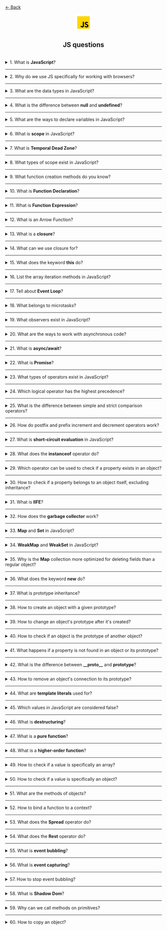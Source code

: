 <a href="../../../README.md">← Back</a>

<div align="center">
  <img src="../../../src/assets/icons/icons-for-titles/js.png">
  <h2>JS questions</h2>
</div>
<br />

<details>
<summary><span>1. What is <b>JavaScript</b>?</span></summary>
<br />

JavaScript is a high-level, interpreted programming language used to create dynamic and interactive elements on web pages

</details>

---

<details>
<summary><span>2. Why do we use JS specifically for working with browsers?</span></summary>
<br />

- Only language supported by all browsers without plugins
- Dynamic content updates without page reloads
- Async capabilities with AJAX, Fetch API and Promises
- Flexible for both simple animations and complex web apps
- Rich ecosystem of libraries and frameworks
- Direct DOM manipulation and styling

</details>

---

<details>
<summary><span>3. What are the data types in JavaScript?</span></summary>
<br />

JavaScript has 8 data types: 7 primitive types and 1 object type.

**Primitive types (non-object):**

1. **Number** – for all numbers (integers and floats)
2. **String** – sequences of characters
3. **Boolean** – `true` or `false`
4. **Null** – special value representing "nothing" or "empty"
5. **Undefined** – variable declared but not assigned
6. **Symbol** – unique and immutable value, mostly for object keys
7. **BigInt** – for large integers beyond `Number.MAX_SAFE_INTEGER`

**Object type:**

8. **Object** – includes arrays, functions, dates, regexes, maps, sets, and custom objects.

</details>

---

<details>
<summary><span>4. What is the difference between <b>null</b> and <b>undefined</b>?</span></summary>
<br />

Both **null** and **undefined** represent "nothing" or absence of value, but they are used differently:

- **undefined** is automatically assigned by JavaScript to variables that are declared but not initialized
- **null** is a data type that programmer explicitly assigns to indicate an intentional absence of value

</details>

---

<details>
<summary><span>5. What are the ways to declare variables in JavaScript?</span></summary>
<br />

`var`:

- Function scope
- Can be reassigned
- Can be redeclared
- Has hoisting but value is undefined before initialization
- Implicit initialization is available

`let`:

- Block scope
- Can be reassigned
- Redeclaration leads to error
- No hoisting, reference error when called before initialization (temporal dead zone)
- Implicit initialization is available

`const`:

- Block scope
- Cannot be reassigned but object properties can be modified
- Redeclaration leads to error
- No hoisting, reference error when called before initialization (temporal dead zone)
- Implicit initialization leads to error

Undeclared variable:

- Global scope (if strict mode is not enabled)
- Can be reassigned without restrictions (x = 10; x = 20;)
- No explicit declaration (x = 5; instead of let x = 5;)
- Has hoisting but can lead to errors in strict mode
- Implicit initialization is possible but unpredictable (y; will create ReferenceError in strict mode)

</details>

---

<details>
<summary><span>6. What is <b>scope</b> in JavaScript?</span></summary>
<br />

Scope in JavaScript is the visibility and accessibility of variables, functions, and objects within the code. It determines where a variable can be referenced during program execution.

</details>

---

<details>
<summary><span>7. What is <b>Temporal Dead Zone</b>?</span></summary>
<br />

This is the period of time during which a variable exists in the context but cannot be used until it is initialized. This applies to variables declared with `let` and `const`

```javascript
console.log(a); // ❌ ReferenceError (TDZ)
let a = 5;
```

</details>

---

<details>
<summary><span>8. What types of scope exist in JavaScript?</span></summary>
<br />

- **Global Scope**: Variables declared outside any function or block are globally accessible throughout the code
- **Function/Local Scope**: Variables declared inside a function are only accessible within that function
- **Block Scope**: Variables declared with let and const are only accessible within the block they are declared in (like if statements or loops)
- **Lexical/Static Scope**: Inner functions have access to variables in their outer scope
- **Module Scope**: Variables declared in a module are only accessible within that module unless explicitly exported

</details>

---

<details>
<summary><span>9. What function creation methods do you know?</span></summary>
<br />

- **Function Declaration**

```javascript
function greet() {}
```

- **Function Expression**

```javascript
const greet = function () {};
```

- **Arrow Function**

```javascript
const greet = () => {};
```

- **Method in an object**

```javascript
const obj = {
	greet() {},
};
```

- **Method in an class**

```javascript
class Greeter {
	greet() {}
}
```

- **Function Constructor**

```javascript
const greet = new Function();
```

</details>

---

<details>
<summary><span>10. What is <b>Function Declaration</b>?</span></summary>
<br />

It is a way to declare a function in JavaScript using the `function` keyword.
Such a function can be called before its definition due to the hoisting mechanism.

Main features:

- Available anywhere in the code after declaration, even if called - before it
- Its name is mandatory
- Does not require assignment to a variable, unlike Function Expression

</details>

---

<details>
<summary><span>11. What is <b>Function Expression</b>?</span></summary>
<br />

It is a way to declare a function in JavaScript where the function is created within an expression and can be assigned to a variable. Unlike Function Declaration, it is not hoisted, so it can only be called after its declaration.

Main features:

- Anonymous functions (without a name) can be used
- The function cannot be called before its declaration; otherwise, an error will occur
- Convenient for passing into callbacks and using in arrow functions

</details>

---

<details>
<summary><span>12. What is an Arrow Function?</span></summary>
<br />

It is a compact syntax for defining functions in JavaScript

Key features:

- Does not have its own `this`, it takes the value from the outer context
- Does not have its own `arguments` object
- Cannot be used as a **constructor** (cannot be called with `new`)
- Does not have `super` or `new.target` properties
- Short and concise syntax
- Automatically returns the result of an expression if there are no curly braces
- If it takes a single parameter, parentheses around the argument can be omitted
</details>

---

<details>
<summary><span>13. What is a <b>closure</b>?</span></summary>
<br />

A closure is a mechanism that allows a function to remember a reference to its lexical environment, even if it no longer exists in the main call stack

</details>

---

<details>
<summary><span>14. What can we use closure for?</span></summary>
<br />

- Preserve state between function calls

```javascript
function debounce(fn, delay) {
	let timerId;
	return (...args) => {
		clearTimeout(timerId);
		timerId = setTimeout(() => fn(...args), delay);
	};
}
```

- Encapsulate data by hiding variables inside a closure, preventing external modification

```javascript
function createCounter(initialValue = 0) {
	let count = initialValue; // private state

	return {
		increment() {
			count++;
		},
		decrement() {
			count--;
		},
		get() {
			return count;
		},
	};
}
```

- Enable functional programming, such as using compose

```javascript
const compose =
	(...funcs) =>
	input =>
		funcs.reduceRight((acc, fn) => fn(acc), input);
```

- Create partially applied functions by fixing some arguments (currying)

```javascript
const add = a => b => a + b;
```

</details>

---

<details>
<summary><span>15. What does the keyword <b>this</b> do?</span></summary>
<br />

The keyword `this` in JavaScript refers to the execution context of a function that is, the object within which the function was called.

**Important:**

- In a regular function, `this` is determined by the function call location (who called it).
- In an arrow function, `this` is determined by the place where the function was declared and never changes, even when called in a different context.

Examples of `this` usage:

- **Object method -** `this` refers to the object itself where the method was called.
- **Regular function (in strict mode) -** `this` is undefined because the function was called outside the object context.
- **Arrow function -** `this` takes its value from the outer context—where the function was declared, not called.
- **Event handler -** `this` refers to the HTML element where the event occurred (e.g., a button).
- **Constructor function (new) -** `this` refers to the newly created object.
- **Class method -** `this` refers to the class instance on which the method was called.

</details>

---

<details>
<summary><span>16. List the array iteration methods in JavaScript?</span></summary>
<br />

- `map` – creates a new array by applying a function to each element
- `forEach` – executes a provided function once for each array element
- `filter` – creates a new array with elements that pass a given condition
- `reduce` – reduces the array to a single value by applying a function to each element
- `some` – checks if at least one element meets the specified condition
- `every` – checks if all elements meet the specified condition
- `find` – returns the first element that matches the given condition
- `findIndex` – returns the index of the first element that matches the condition
- `sort` – sorts the array elements based on a comparison function
- `reverse` – reverses the order of elements in the array
- `flatMap` – iterates over array elements, applies a callback to each one, creates a new array from the results, and removes one level of nesting from the final array

</details>

---

<details>
<summary><span>17. Tell about <b>Event Loop</b>?</span></summary>
<br />

**Event Loop** is a mechanism in JavaScript that ensures the correct execution sequence of tasks.

It consists of three key components:

1. **Call Stack** – the execution stack where synchronous code runs (works on the LIFO principle: last in, first out).
2. **Callback Queue** – stores macro tasks (timers, events, etc.) and operates on the FIFO principle.
3. **Web APIs** – browser or environment interfaces that handle asynchronous operations (`setTimeout`, events, etc.).

One cycle of the Event Loop proceeds as follows:

1. All synchronous code in the Call Stack is executed
2. All microtasks are processed
3. One macro task from the queue is executed

The cycle repeats as long as there are pending tasks.

Event Loop enables JavaScript's asynchronous nature, allowing operations with unknown execution times (such as server requests) to run without blocking the main code execution thread.

</details>

---

<details>
<summary><span>18. What belongs to microtasks?</span></summary>
<br />

- **Promise** - methods `.then()`, `.catch()`, `.finally()`
- **queueMicrotask()** - explicit invocation of a microtask
- **MutationObserver** - observing changes in the DOM

</details>

---

<details>
<summary><span>19. What observers exist in JavaScript?</span></summary>
<br />

1. **MutationObserver** – monitors changes in the DOM
2. **IntersectionObserver** – tracks when an element enters or exits in the viewport
3. **ResizeObserver** – observes changes in an element's size
4. **PerformanceObserver** – monitors performance-related events

</details>

---

<details>
<summary><span>20. What are the ways to work with asynchronous code?</span></summary>
<br />

1. **Callbacks** – a basic approach, but it can lead to "callback hell"
2. **Promises** – a more convenient method for handling asynchronous operations
3. **async/await** – a modern syntax for efficient asynchronous code management

</details>

---

<details>
<summary><span>21. What is <b>async/await</b>?</span></summary>
<br />

This is a syntax for working with asynchronous code, allowing you to write it as if it were synchronous, simplifying readability and error handling.

- **async** before a function means it always returns a Promise
- **await** forces JavaScript to wait for the Promise to resolve before continuing execution

</details>

---

<details>
<summary><span>22. What is <b>Promise</b>?</span></summary>
<br />

**Promise** is a syntax for handling asynchronous code.  
The name is reflecting its essence: a promise is an object that guarantees to return the result of an operation in the future
</br></br>

A promise has **three states**:

1. **pending** – waiting (initial state)
2. **fulfilled** – successfully completed
3. **rejected** – failed with an error
   </br></br>

Promises make it convenient to build **chains**:

- `.then()` – executes on successful completion (**fulfilled**)
- `.catch()` – handles errors (**rejected**)
- `.finally()` – runs regardless of the result
  </br></br>

`.then(resolve, reject)` – takes two optional callbacks.

1. **first** – a function called on successful execution (`resolve`)
2. **second** – a function called in case of an error (`reject`)

But errors are usually handled separately with `.catch()`.
</br></br>

**Promise** also has static methods:

- `Promise.all()` – waits for all promises to resolve or for one to reject
- `Promise.allSettled()` – waits for all promises to complete regardless of the result
- `Promise.race()` – returns the result of the first completed promise (success or failure)
- `Promise.any()` – returns the first **successful** result, ignoring errors

</details>

---

<details>
<summary><span>23. What types of operators exist in JavaScript?</span></summary>
<br />

1. **Arithmetic operators**

   - `+` (addition)
   - `-` (subtraction)
   - `*` (multiplication)
   - `/` (division)
   - `%` (remainder)
   - `**` (exponentiation)
   - `++` (increment)
   - `--` (decrement)

2. **Assignment operators**

   - `=` (simple assignment)
   - `+=`, `-=`, `*=`, `/=`, `%=` (combined assignment operators)
   - `**=` (exponentiation assignment)

3. **Comparison operators**

   - `==` (equal, but without type checking)
   - `===` (strict equality, with type checking)
   - `!=` (not equal)
   - `!==` (strict inequality)
   - `>` (greater than)
   - `<` (less than)
   - `>=` (greater than or equal to)
   - `<=` (less than or equal to)

4. **Logical operators**

   - `&&` (logical "and")
   - `||` (logical "or")
   - `!` (logical "not")

5. **Bitwise operators**

   - `&` (bitwise "and")
   - `|` (bitwise "or")
   - `^` (bitwise "xor")
   - `~` (bitwise "not")
   - `<<` (left shift)
   - `>>` (right shift)
   - `>>>` (zero-fill right shift)

6. **Type operator**

   - `typeof` (returns a string indicating the type of a value)

7. **Nullish coalescing operator**

   - `??` (checks if the left operand is `null` or `undefined`. If so, it returns the right operand)

8. **Ternary Operator**

   - `? :` (conditional operator)

9. **String operators**

   - `+` (string concatenation, joining)
   - `+=` (appending to a string)

10. **Other operators**

- `delete` (removes an object's property)
- `in` (checks for the existence of a property in an object)
- `instanceof` (checks if an object belongs to a certain class)
- `await` (used inside `async` functions for handling promises)
- `new` (creates an instance of an object)

</details>

---

<details>
<summary><span>24. Which logical operator has the highest precedence?</span></summary>
<br />

The `!` (logical "NOT") operator has the highest precedence among logical operators in JavaScript

</details>

---

<details>
<summary><span>25. What is the difference between simple and strict comparison operators?</span></summary>
<br />

1. `==`

- Compares two values without considering their type
- Automatically converts data types if necessary
- Can lead to unexpected results due to implicit type conversion  
  <br /><br />

2. `===`

- Compares both value and type without conversion
- Returns `true` only if both operands have the same type and value
- Prevents errors related to implicit type conversions

</details>

---

<details>
<summary><span>26. How do postfix and prefix increment and decrement operators work?</span></summary>
<br />

- **Prefix increment (`++variable`) and decrement (`--variable`)**  
  Increases/decreases the variable's value first, then returns the updated value

- **Postfix increment (`variable++`) and decrement (`variable--`)**  
  Returns the old value first, then increases/decreases the variable

</details>

---

<details>
<summary><span>27. What is <b>short-circuit evaluation</b> in JavaScript?</span></summary>
<br />

This is a feature of the logical operators `&&` and `||`, where an expression **stops execution** as soon as the result is clear.

```js
let x = a || (b && c);
```

If `a` has a **true** value, the expression **resolves** at `a`, and `b && c` **is not evaluated**.

This helps **optimize code** and **avoid unnecessary computations**, especially in `if` conditions or complex logical expressions.

</details>

---

<details>
<summary><span>28. What does the <b>instanceof</b> operator do?</span></summary>
<br />

It is used to check whether an object belongs to a specific constructor or class

```javascript
class Animal {}
let dog = new Animal();

console.log(dog instanceof Animal); // true (dog was created through Animal)
console.log(dog instanceof Object); // true (all objects inherit from Object)
console.log(dog instanceof Array); // false (dog is not an array)
```

</details>

---

<details>
<summary><span>29. Which operator can be used to check if a property exists in an object?</span></summary>
<br />

The `in` operator checks for the existence of a property in an object, including properties inherited from its prototype

```javascript
let obj = { name: 'Alice' };

console.log('name' in obj); // true (the property exists)
console.log('toString' in obj); // true (inherited from Object.prototype)
```

</details>

---

<details>
<summary><span>30. How to check if a property belongs to an object itself, excluding inheritance?</span></summary>
<br />

The `hasOwnProperty()` method allows checking whether a property is an object's own, excluding inherited properties

```javascript
console.log(obj.hasOwnProperty('name')); // true (own property)
console.log(obj.hasOwnProperty('toString')); // false (inherited)
```

</details>

---

<details>
<summary><span>31. What is <b>IIFE</b>?</span></summary>
<br />

An Immediately Invoked Function Expression (**IIFE**) is a function that executes immediately after its definition. It is commonly used to create a local scope and avoid naming conflicts.

Examples of **IIFE**:

```javascript
// Standard syntax
(function () {
	console.log('IIFE executed!');
})();

// Arrow function
(() => {
	console.log('Arrow IIFE');
})();

// Passing a parameter
(name => {
	console.log(`Hello, ${name}!`);
})('Alex');
```

</details>

---

<details>
<summary><span>32. How does the <b>garbage collector</b> work?</span></summary>
<br />

The garbage collector operates based on the concept of **object reachability**.  
An object is considered reachable if it can be accessed via a chain of references starting from so-called **roots**—for example, global objects (`window`, `globalThis`), local variables of the current functions, parameters, variables in closures, etc.

If an object is reachable, it remains in memory. If not, it is considered unreachable and can be removed.

The most commonly used algorithm in JavaScript is called **"Mark-and-Sweep"**:

- **Mark**: The garbage collector traverses all reachable objects starting from the roots and marks them
- **Sweep**: All objects that were not marked are considered unreachable and are removed

</details>

---

<details>
<summary><span>33. <b>Map</b> and <b>Set</b> in JavaScript?</span></summary>
<br />

### **Map** – collection of key-value pairs

- Keys can be **any type** (unlike plain objects, where keys are only strings or symbols)
- **Maintains insertion order**
- **More optimized for property deletion** compared to plain objects
  <br /><br />

**Key methods:**
| Method | Description |
|--------|------------|
| `map.set(key, value)` | Sets a value by key |
| `map.get(key)` | Retrieves a value by key |
| `map.has(key)` | Checks if a key exists |
| `map.delete(key)` | Removes an entry by key |
| `map.clear()` | Clears the entire collection |
| `map.size` | Returns the number of elements |
<br />

### **Set** – collection of unique values

- **Values do not repeat**
- **Maintains insertion order**
- **Allows fast lookup of values**
  <br /><br />

**Key methods:**
| Method | Description |
|--------|------------|
| `set.add(value)` | Adds a value |
| `set.has(value)` | Checks if a value exists |
| `set.delete(value)` | Removes a value |
| `set.clear()` | Clears the entire set |
| `set.size` | Returns the count of unique values |

</details>

---

<details>
<summary><span>34. <b>WeakMap</b> and <b>WeakSet</b> in JavaScript?</span></summary>
<br />

WeakMap and WeakSet are **weakened** versions of Map and Set, designed for handling temporary data. They differ in memory management and garbage collection behavior.

### **WeakMap** – a collection of key-value pairs with special characteristics:

- **Keys can only be objects** (strings, numbers, and other primitives are not allowed)
- **Does not prevent garbage collection** – if an object is no longer used, it gets automatically removed
- **No `.size`, `.keys()`, `.values()`, or `.entries()` methods** – the data cannot be iterated over
  <br /><br />

✅ **Key Methods:**
| Method | Description |
|--------|------------|
| `weakMap.set(obj, value)` | Adds a key-value pair (`object → value`) |
| `weakMap.get(obj)` | Retrieves a value by object |
| `weakMap.has(obj)` | Checks if an object exists in the collection |
| `weakMap.delete(obj)` | Removes an object from the collection |
<br />

🔹 **Usage** – storing data that should be automatically removed, such as caching or metadata binding to objects.

```js
const weakMap = new WeakMap();
let user = { name: 'Nathan' };

weakMap.set(user, 'data');
console.log(weakMap.get(user)); // 'data'

user = null; // Now the object can be garbage collected
```

<br />

### **WeakSet** – a collection of **unique objects**:

- **Can only contain objects** (primitive values are not allowed)
- **Objects are automatically removed** when no longer used
- **No `.size` method or iteration capabilities**
  <br /><br />

✅ **Key Methods:**
| Method | Description |
|--------|------------|
| `weakSet.add(obj)` | Adds an object |
| `weakSet.has(obj)` | Checks if an object exists |
| `weakSet.delete(obj)` | Removes an object |
<br />

🔹 **Usage** – tracking objects without risking memory leaks, such as storing temporary markers for operations.

```js
const weakSet = new WeakSet();
let session = { id: 123 };

weakSet.add(session);
console.log(weakSet.has(session)); // true

session = null; // Now the object can be garbage collected
```

WeakMap and WeakSet are useful when objects should automatically **disappear from the collection** upon losing references, helping prevent **memory leaks**.

</details>

---

<details>
<summary><span>35. Why is the <b>Map</b> collection more optimized for deleting fields than a regular object?
</span></summary>
<br />

Regular objects are initially optimized for a **static structure**—when the set of keys does not change. This allows the V8 engine (in Chrome and Node.js) and other engines to use **hidden classes** and **inline caching** to speed up property access.
<br /><br />

When you use `delete obj.key`, the engine **breaks optimizations** associated with these hidden classes:

- The hidden class is changed
- Property access becomes slower
- The object is no longer considered "simple," reducing performance
  <br /><br />

With `Map`, the situation is different:

- `Map` is **designed** for frequent changes and operations on keys, including deletion
- Deleting keys in `Map` **does not cause de-optimization** in the JavaScript engine
- `Map` **does not have a prototype chain**, so there are no conflicts with inherited properties
- In `Map`, **removal works reliably and efficiently**, even with large amounts of data

</details>

---

<details>
<summary><span>36. What does the keyword <b>new</b> do?</span></summary>
<br />

The `new` keyword is primarily used to create an instance of an object based on a constructor function or class.

Here are the key cases where `new` is used in JavaScript:

1. **Creating objects using constructors** – Allows the creation of object instances:

   ```javascript
   function Person(name) {
   	this.name = name;
   }
   const user = new Person('Nathan');
   ```

2. **Creating built-in object types** – Generates wrapper objects:

   ```javascript
   const num = new Number(42); // an object, not a primitive number
   const str = new String('Hello'); // wrapper object for a string
   const bool = new Boolean(true); // wrapper object for a boolean value
   ```

3. **Creating class instances** – Used to create instances of a `class`:

   ```javascript
   class Car {
   	constructor(model) {
   		this.model = model;
   	}
   }
   const myCar = new Car('Tesla');
   ```

4. **Working with `Map`, `Set`, and `WeakMap`** – Creating collections:

   ```javascript
   const map = new Map();
   const set = new Set();
   const weakMap = new WeakMap();
   ```

5. **Creating objects using `Date`** – Allows working with dates:

   ```javascript
   const now = new Date();
   ```

6. **Using `RegExp` for regular expressions** – Creates a dynamic pattern:

   ```javascript
   const regex = new RegExp('\\d+');
   console.log(regex.test('123')); // true
   ```

7. **Working with `Promise`** – Creates a new promise:

   ```javascript
   const myPromise = new Promise(resolve => resolve('Done!'));
   myPromise.then(console.log); // "Done!"
   ```

8. **Creating `Error` objects** – Used for error handling:
   ```javascript
   const err = new Error('Something went wrong!');
   console.error(err.message);
   ```

</details>

---

<details>
<summary><span>37. What is prototype inheritance?</span></summary>
<br />

It is a mechanism in JavaScript that allows objects to inherit properties and methods from other objects.

Each object in JavaScript has a hidden property `[[Prototype]]`, which points to another object (the prototype). If a property is requested that does not exist in the current object, JavaScript looks for it in the prototype.

</details>

---

<details>
<summary><span>38. How to create an object with a given prototype?</span></summary>
<br />

In JavaScript, an object can be created with a specific prototype using several methods:

### 1. `Object.create(prototype)`

This is the most convenient way to create an object with a specified prototype:

```javascript
const person = {
	greet() {
		console.log('Hello!');
	},
};

const user = Object.create(person);
user.name = 'Nathan';

console.log(user.name); // "Nathan"
user.greet(); // "Hello!" (inherited from person)
```

### 2. Using `__proto__`

You can explicitly set a prototype using `__proto__`, but this method is poorly optimized, deprecated, and **not recommended**:

```javascript
const person = {
	greet() {
		console.log('Hello!');
	},
};

const user = { name: 'Nathan' };
user.__proto__ = person;

user.greet(); // "Hello!"
```

### 3. `Object.setPrototypeOf(obj, prototype)`

A safer way to change an object's prototype after creation:

```javascript
const person = {
	greet() {
		console.log('Hello!');
	},
};

const user = { name: 'Nathan' };
Object.setPrototypeOf(user, person);

user.greet(); // "Hello!"
```

### 4. Using a constructor function and `prototype`

This method is commonly used to create multiple instances:

```javascript
function Person(name) {
	this.name = name;
}

Person.prototype.greet = function () {
	console.log(`Hello, my name is ${this.name}`);
};

const user = new Person('Nathan');
user.greet(); // "Hello, my name is Nathan"
```

</details>

---

<details>
<summary><span>39. How to change an object's prototype after it's created?</span></summary>
<br />

This can be done using the following methods:

- `Object.setPrototypeOf()`
- `__proto__` (not recommended)

</details>

---

<details>
<summary><span>40. How to check if an object is the prototype of another object?</span></summary>
<br />

- **`Object.prototype.isPrototypeOf(obj)`**

  ```javascript
  const person = {};
  const user = Object.create(person);

  console.log(person.isPrototypeOf(user)); // true
  ```

- **`Object.getPrototypeOf()`** - this method returns the prototype of an object, which can be compared directly

  ```javascript
  const person = {};
  const user = Object.create(person);

  console.log(Object.getPrototypeOf(user) === person); // true
  ```

- **`__proto__` (not recommended)**

  ```javascript
  const person = {};
  const user = {};
  user.__proto__ = person;

  console.log(user.__proto__ === person); // true
  ```

</details>

---

<details>
<summary><span>41. What happens if a property is not found in an object or its prototype?</span></summary>
<br />

If a property is not found in an object or its prototype, JavaScript will return `undefined`.

</details>

---

<details>
<summary><span>42. What is the difference between <b>__proto__</b> and <b>prototype</b>?</span></summary>
<br />

### **`__proto__` (deprecated but still used)**

An instance property of an object that points to its prototype. It allows you to get or change the prototype, but **it's not recommended** due to performance issues.

#### **Example:**

```javascript
const person = {
	greet() {
		console.log('Hello!');
	},
};
const user = { name: 'Anton' };
user.__proto__ = person; // Changing the prototype

console.log(user.greet()); // "Hello!" (inherited)
```

---

### **`prototype` (used in constructor functions and classes)**

A property of a constructor function or class that defines the prototype for all objects created with `new`. It allows adding methods that are shared across all instances.

#### **Example:**

```javascript
function Person(name) {
	this.name = name;
}

Person.prototype.sayHello = function () {
	console.log(`Hello, my name is ${this.name}`);
};

const user = new Person('Anton');
user.sayHello(); // "Hello, my name is Anton"
```

</details>

---

<details>
<summary><span>43. How to remove an object's connection to its prototype?</span></summary>
<br />

- `Object.setPrototypeOf(obj, null)` - removes the prototype from an existing object
- `Object.create(null)` - creates an object without a prototype

</details>

---

<details>
<summary><span>44. What are <b>template literals</b> used for?</span></summary>
<br />

This is a convenient way to create strings, allowing you to embed variables and expressions directly into the text.

</details>

---

<details>
<summary><span>45. Which values in JavaScript are considered false?</span></summary>
<br />

- `false` — logical `false`.
- `0`, `-0`, `0n` — all zero variants, including BigInt `0n`.
- `""`, `''`, ```` — empty strings.
- `null` — absence of value.
- `undefined` — undefined value.
- `NaN` — "Not a Number", result of invalid mathematical operations.

</details>

---

<details>
<summary><span>46. What is <b>destructuring</b>?</span></summary>
<br />

**Destructuring** is a convenient way to extract values from objects and arrays and assign them to variables in JavaScript.

### **Examples:**

- **Objects:**
  ```js
  const user = { name: 'Nathan', age: 33 };
  const { name, age } = user;
  console.log(name, age); // "Nathan", 33
  ```
- **Arrays:**
  ```js
  const numbers = [10, 20, 30];
  const [first, second] = numbers;
  console.log(first, second); // 10, 20
  ```

</details>

---

<details>
<summary><span>47. What is a <b>pure function</b>?</span></summary>
<br />

**A pure function** is a function that always returns the same result for the same input and does not modify external state.

</details>

---

<details>
<summary><span>48. What is a <b>higher-order function</b>?</span></summary>
<br />

A higher-order function is a function that takes another function as an argument or returns a function as a result.

</details>

---

<details>
<summary><span>49. How to check if a value is specifically an array?</span></summary>
<br />

1. `Array.isArray()`

   ```js
   console.log(Array.isArray([1, 2, 3])); // true
   console.log(Array.isArray({ a: 1, b: 2 })); // false
   ```

2. `Object.prototype.toString.call(value)`
   ```js
   console.log(Object.prototype.toString.call([1, 2, 3])); // "[object Array]"
   ```

</details>

---

<details>
<summary><span>50. How to check if a value is specifically an object?</span></summary>
<br />

`Object.prototype.toString.call(value)`

```js
console.log(Object.prototype.toString.call({ a: 1 })); // "[object Object]"
```

</details>

---

<details>
<summary><span>51. What are the methods of objects?</span></summary>
<br />

### **Working with keys and values**

- `Object.keys(obj)` — returns an array of object keys.
- `Object.values(obj)` — returns an array of values.
- `Object.entries(obj)` — returns an array of `[key, value]` pairs.

### **Working with properties**

- `Object.assign(target, source)` — copies properties from one object to another.
- `Object.defineProperty(obj, key, descriptor)` — defines a new property with settings (`writable`, `configurable`, `enumerable`).
- `Object.defineProperties(obj, descriptors)` — similar to `defineProperty`, but for multiple properties.

### **Checks and prototypes**

- `Object.hasOwn(obj, key)` — checks if a key exists in the object **(excluding the prototype)**.
- `Object.prototype.hasOwnProperty(key)` — checks whether the object contains a specific property.
- `Object.getPrototypeOf(obj)` — returns the object's prototype.
- `Object.setPrototypeOf(obj, prototype)` — changes the object's prototype.

### **Creating and freezing objects**

- `Object.create(proto)` — creates a new object with the specified prototype.
- `Object.freeze(obj)` — makes an object **immutable** (properties can't be added or removed).
- `Object.seal(obj)` — prevents property deletion but allows modifications to existing properties.

</details>

---

<details>
<summary><span>52. How to bind a function to a context?</span></summary>
<br />

- **call** – invokes a function with the specified context and arguments passed separately
- **apply** – similar to `call`, but arguments are passed as an array
- **bind** – creates a new function with the bound context but does not invoke it immediately
- **arrow functions** – automatically bind `this` to the surrounding context where they are defined

</details>

---

<details>
<summary><span>53. What does the <b>Spread</b> operator do?</span></summary>
<br />

The Spread operator is used to copy or merge both arrays and objects.

Examples:

✅ **Merging arrays**:

```javascript
const arr1 = [1, 2, 3];
const arr2 = [4, 5, 6];

const combined = [...arr1, ...arr2];
console.log(combined); // [1, 2, 3, 4, 5, 6]
```

✅ **Copying an object**:

```javascript
const person = { name: 'Alice', age: 25 };
const copiedPerson = { ...person };

console.log(copiedPerson); // { name: 'Alice', age: 25 }
```

</details>

---

<details>
<summary><span>54. What does the <b>Rest</b> operator do?</span></summary>
<br />

The Rest operator is used to collect implicitly passed function arguments into an array so they can be easily processed.

This technique is useful when the number of parameters is **unknown in advance**, but they still need to be handled.

### ✅ Example:

```javascript
function logArguments(first, second, ...rest) {
	console.log(`First: ${first}`);
	console.log(`Second: ${second}`);
	console.log(`Rest:`, rest);
}

logArguments(1, 2, 3, 4, 5);
// First: 1
// Second: 2
// Rest: [3, 4, 5]
```

</details>

---

<details>
<summary><span>55. What is <b>event bubbling</b>?</span></summary>
<br />

**Event bubbling** is the process in which an event that occurs on a nested element is first handled on that element and then propagates up the DOM hierarchy, triggering event handlers on its parent elements.

This happens because nested elements are part of their parent containers, and interacting with them affects the entire chain of nesting up to the root element.

</details>

---

<details>
<summary><span>56. What is <b>event capturing</b>?</span></summary>
<br />

**Event capturing** is the phase of event processing that is the opposite of bubbling. In this phase, the event starts propagating from the topmost element of the DOM tree and sequentially moves down the hierarchy to the target element.

By default, event capturing is disabled. To enable it, we need to pass `true` as the third argument in `addEventListener` or use an object `{ capture: true }`.

```javascript
element.addEventListener('click', handler, true);

element.addEventListener('click', handler, { capture: true });
```

</details>

---

<details>
<summary><span>57. How to stop event bubbling?</span></summary>
<br />

To stop event bubbling, call the `event.stopPropagation()` method inside the child element's event handler in `addEventListener`

</details>

---

<details>
<summary><span>58. What is <b>Shadow Dom</b>?</span></summary>
<br />

Shadow DOM is a web component technology that allows creating an isolated DOM tree attached to an element but separate from the main document DOM. This ensures encapsulation of the component's styles and markup.

</details>

---

<details>
<summary><span>59. Why can we call methods on primitives?</span></summary>
<br />

When we try to call a method on a primitive, JavaScript automatically wraps it in a temporary wrapper object.

This process is called "autoboxing." After the method is invoked, the temporary object is discarded.

</details>

---

<details>
<summary><span>60. How to copy an object?</span></summary>
<br />

### **Shallow Copy Methods**:

- `Object.assign()`
- `spread` operator (`...`)
- `Array.prototype.slice()` (for arrays)
- `Array.prototype.concat()` (for arrays)
- `Object.create()`

### **Deep Copy Methods**:

- `structuredClone()`
- `JSON.parse(JSON.stringify(obj))`
- Recursive traversal
- `lodash.cloneDeep()`
- `cloneDeep` from `underscore.js`

</details>
